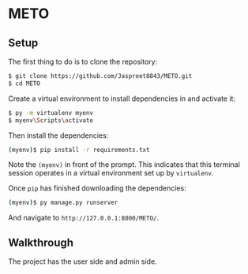 # METO

## Setup

The first thing to do is to clone the repository:

```sh
$ git clone https://github.com/Jaspreet8843/METO.git
$ cd METO
```

Create a virtual environment to install dependencies in and activate it:

```sh
$ py -m virtualenv myenv
$ myenv\Scripts\activate
```

Then install the dependencies:

```sh
(myenv)$ pip install -r requirements.txt
```
Note the `(myenv)` in front of the prompt. This indicates that this terminal
session operates in a virtual environment set up by `virtualenv`.

Once `pip` has finished downloading the dependencies:
```sh
(myenv)$ py manage.py runserver
```
And navigate to `http://127.0.0.1:8000/METO/`.

## Walkthrough
The project has the user side and admin side.
